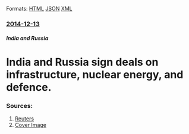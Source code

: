 
Formats: [HTML](/news/2014/12/13/india-and-russia-sign-deals-on-infrastructure-nuclear-energy-and-defence.html)  [JSON](/news/2014/12/13/india-and-russia-sign-deals-on-infrastructure-nuclear-energy-and-defence.json)  [XML](/news/2014/12/13/india-and-russia-sign-deals-on-infrastructure-nuclear-energy-and-defence.xml)  

### [2014-12-13](/news/2014/12/13/index.md)

##### India and Russia
# India and Russia sign deals on infrastructure, nuclear energy, and defence. 




### Sources:

1. [Reuters](https://www.reuters.com/article/2014/12/11/us-india-russia-idUSKBN0JO2C620141211?feedType=RSS)
1. [Cover Image](https://s2.reutersmedia.net/resources/r/?m=02&d=20141211&t=2&i=998573521&w=&fh=545px&fw=&ll=&pl=&sq=&r=LYNXMPEABA0QE)
